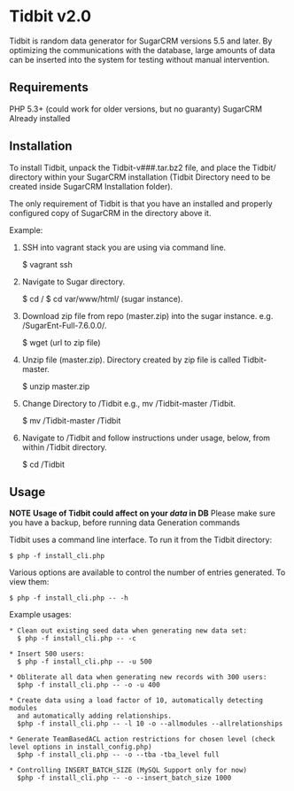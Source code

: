 Tidbit v2.0
===========
Tidbit is random data generator for SugarCRM versions 5.5 and later.  By optimizing
the communications with the database, large amounts of data can be inserted
into the system for testing without manual intervention.

Requirements
------------
PHP 5.3+ (could work for older versions, but no guaranty)
SugarCRM Already installed

Installation
------------
To install Tidbit, unpack the Tidbit-v###.tar.bz2 file, and place the Tidbit/
directory within your SugarCRM installation (Tidbit Directory need to be created inside SugarCRM Installation folder).

The only requirement of Tidbit is that you have an installed and properly
configured copy of SugarCRM in the directory above it.

Example: 
1. SSH into vagrant stack you are using via command line.

    $ vagrant ssh
    
2. Navigate to Sugar directory. 

    $ cd /
    $ cd var/www/html/ (sugar instance).

3. Download zip file from repo (master.zip) into the sugar instance. e.g. /SugarEnt-Full-7.6.0.0/.

    $ wget (url to zip file)

4. Unzip file (master.zip). Directory created by zip file is called Tidbit-master.

    $ unzip master.zip
    
5. Change Directory to /Tidbit e.g., mv /Tidbit-master /Tidbit.

    $ mv /Tidbit-master /Tidbit
    
6. Navigate to /Tidbit and follow instructions under usage, below, from within /Tidbit directory.

    $ cd /Tidbit

Usage
-----
**NOTE** **Usage of Tidbit could affect on your _data_ in DB**
Please make sure you have a backup, before running data Generation commands

Tidbit uses a command line interface.  To run it from the Tidbit directory:

    $ php -f install_cli.php

Various options are available to control the number of entries generated.
To view them:

    $ php -f install_cli.php -- -h

Example usages:

    * Clean out existing seed data when generating new data set:
      $ php -f install_cli.php -- -c

    * Insert 500 users:
      $ php -f install_cli.php -- -u 500

    * Obliterate all data when generating new records with 300 users:
      $php -f install_cli.php -- -o -u 400
      
    * Create data using a load factor of 10, automatically detecting modules
      and automatically adding relationships.
      $php -f install_cli.php -- -l 10 -o --allmodules --allrelationships
      
    * Generate TeamBasedACL action restrictions for chosen level (check level options in install_config.php)
      $php -f install_cli.php -- -o --tba -tba_level full
      
    * Controlling INSERT_BATCH_SIZE (MySQL Support only for now)
      $php -f install_cli.php -- -o --insert_batch_size 1000
